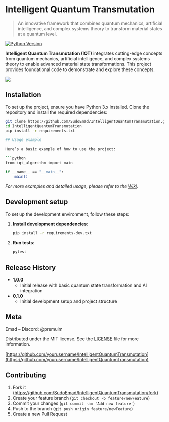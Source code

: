 # Intelligent Quantum Transmutation

> An innovative framework that combines quantum mechanics, artificial intelligence, and complex systems theory to transform material states at a quantum level.

[![Python Version][python-image]][python-url]

**Intelligent Quantum Transmutation (IQT)** integrates cutting-edge concepts from quantum mechanics, artificial intelligence, and complex systems theory to enable advanced material state transformations. This project provides foundational code to demonstrate and explore these concepts.

![](header.png)  <!-- Ensure you have a header image or remove this line -->

## Installation

To set up the project, ensure you have Python 3.x installed. Clone the repository and install the required dependencies:

```sh
git clone https://github.com/SudoEmad/IntelligentQuantumTransmutation.git
cd IntelligentQuantumTransmutation
pip install -r requirements.txt

## Usage example

Here’s a basic example of how to use the project:

```python
from iqt_algorithm import main

if __name__ == "__main__":
    main()
```

_For more examples and detailed usage, please refer to the [Wiki][wiki]._

## Development setup

To set up the development environment, follow these steps:

1. **Install development dependencies**:
    ```sh
    pip install -r requirements-dev.txt
    ```

2. **Run tests**:
    ```sh
    pytest
    ```

## Release History

* **1.0.0**
    * Initial release with basic quantum state transformation and AI integration
* **0.1.0**
    * Initial development setup and project structure

## Meta

Emad – Discord: @premuim

Distributed under the MIT license. See the [LICENSE](LICENSE) file for more information.

[https://github.com/yourusername/IntelligentQuantumTransmutation](https://github.com/yourusername/IntelligentQuantumTransmutation)

## Contributing

1. Fork it (<https://github.com/SudoEmad/IntelligentQuantumTransmutation/fork>)
2. Create your feature branch (`git checkout -b feature/newFeature`)
3. Commit your changes (`git commit -am 'Add new feature'`)
4. Push to the branch (`git push origin feature/newFeature`)
5. Create a new Pull Request

<!-- Markdown link & img dfn's -->
[python-image]: https://img.shields.io/badge/python-3.x-blue.svg
[python-url]: https://www.python.org/
[downloads-image]: https://img.shields.io/pypi/dm/your-package.svg
[downloads-url]: https://pypi.org/project/your-package/
[travis-image]: https://img.shields.io/travis/yourusername/IntelligentQuantumTransmutation/master.svg
[travis-url]: https://travis-ci.org/yourusername/IntelligentQuantumTransmutation
[wiki]: https://github.com/yourusername/IntelligentQuantumTransmutation/wiki
```
